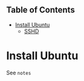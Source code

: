 <!-- START doctoc generated TOC please keep comment here to allow auto update -->
<!-- DON'T EDIT THIS SECTION, INSTEAD RE-RUN doctoc TO UPDATE -->
## Table of Contents

- [Install Ubuntu](#install-ubuntu)
  - [SSHD](#sshd)

<!-- END doctoc generated TOC please keep comment here to allow auto update -->

# Install Ubuntu

See `notes`
